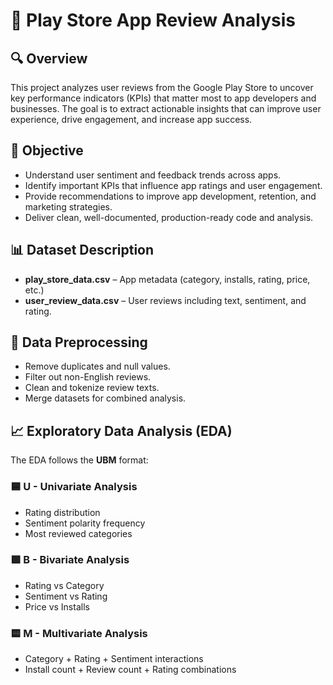# 📱 Play Store App Review Analysis

## 🔍 Overview

This project analyzes user reviews from the Google Play Store to uncover key performance indicators (KPIs) that matter most to app developers and businesses. The goal is to extract actionable insights that can improve user experience, drive engagement, and increase app success.

## 🎯 Objective

- Understand user sentiment and feedback trends across apps.
- Identify important KPIs that influence app ratings and user engagement.
- Provide recommendations to improve app development, retention, and marketing strategies.
- Deliver clean, well-documented, production-ready code and analysis.


## 📊 Dataset Description

- **play_store_data.csv** – App metadata (category, installs, rating, price, etc.)
- **user_review_data.csv** – User reviews including text, sentiment, and rating.

## 🧹 Data Preprocessing

- Remove duplicates and null values.
- Filter out non-English reviews.
- Clean and tokenize review texts.
- Merge datasets for combined analysis.

## 📈 Exploratory Data Analysis (EDA)

The EDA follows the **UBM** format:

### 🟦 U - Univariate Analysis
- Rating distribution
- Sentiment polarity frequency
- Most reviewed categories

### 🟩 B - Bivariate Analysis
- Rating vs Category
- Sentiment vs Rating
- Price vs Installs

### 🟨 M - Multivariate Analysis
- Category + Rating + Sentiment interactions
- Install count + Review count + Rating combinations


